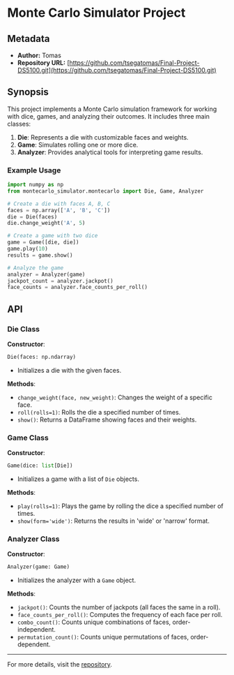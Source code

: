 # Monte Carlo Simulator Project

## Metadata
- **Author:** Tomas
- **Repository URL:** [https://github.com/tsegatomas/Final-Project-DS5100.git](https://github.com/tsegatomas/Final-Project-DS5100.git)

## Synopsis
This project implements a Monte Carlo simulation framework for working with dice, games, and analyzing their outcomes. It includes three main classes:

1. **Die**: Represents a die with customizable faces and weights.
2. **Game**: Simulates rolling one or more dice.
3. **Analyzer**: Provides analytical tools for interpreting game results.

### Example Usage
```python
import numpy as np
from montecarlo_simulator.montecarlo import Die, Game, Analyzer

# Create a die with faces A, B, C
faces = np.array(['A', 'B', 'C'])
die = Die(faces)
die.change_weight('A', 5)

# Create a game with two dice
game = Game([die, die])
game.play(10)
results = game.show()

# Analyze the game
analyzer = Analyzer(game)
jackpot_count = analyzer.jackpot()
face_counts = analyzer.face_counts_per_roll()
```

## API

### Die Class
**Constructor**:
```python
Die(faces: np.ndarray)
```
- Initializes a die with the given faces.

**Methods**:
- `change_weight(face, new_weight)`: Changes the weight of a specific face.
- `roll(rolls=1)`: Rolls the die a specified number of times.
- `show()`: Returns a DataFrame showing faces and their weights.

### Game Class
**Constructor**:
```python
Game(dice: list[Die])
```
- Initializes a game with a list of `Die` objects.

**Methods**:
- `play(rolls=1)`: Plays the game by rolling the dice a specified number of times.
- `show(form='wide')`: Returns the results in 'wide' or 'narrow' format.

### Analyzer Class
**Constructor**:
```python
Analyzer(game: Game)
```
- Initializes the analyzer with a `Game` object.

**Methods**:
- `jackpot()`: Counts the number of jackpots (all faces the same in a roll).
- `face_counts_per_roll()`: Computes the frequency of each face per roll.
- `combo_count()`: Counts unique combinations of faces, order-independent.
- `permutation_count()`: Counts unique permutations of faces, order-dependent.

---

For more details, visit the [repository](https://github.com/tsegatomas/Final-Project-DS5100.git).


